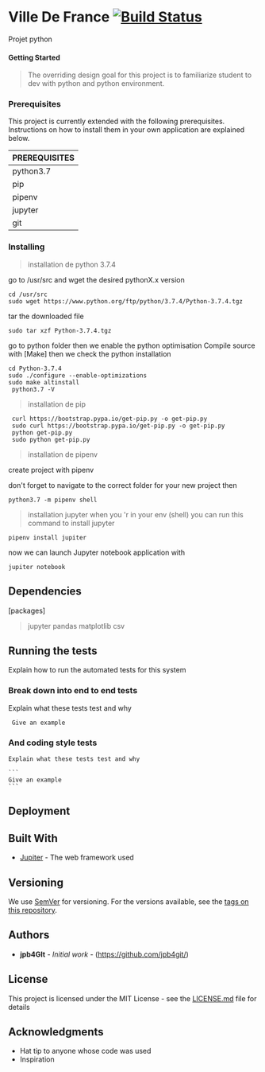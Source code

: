 # Ville De France [![Build Status](https://travis-ci.com/jpb4git/VilleDeFrance.svg?branch=master)](https://travis-ci.com/jpb4git/VilleDeFrance)

Projet  python 

#### Getting Started
> The overriding design goal for this project
> is to familiarize student to dev with python
> and python environment. 


### Prerequisites

This project is currently extended with the following prerequisites. Instructions on how to install them in your own application are explained below.

| PREREQUISITES |
| ------ |
| python3.7 |
| pip|
| pipenv | 
| jupyter | 
| git | 



### Installing

>installation de python 3.7.4 

go to /usr/src  and wget the desired pythonX.x version  
```
cd /usr/src
sudo wget https://www.python.org/ftp/python/3.7.4/Python-3.7.4.tgz
```

tar the downloaded file
```
sudo tar xzf Python-3.7.4.tgz
```

go to python folder then we enable the python optimisation
Compile source with [Make]
then we check the python installation   
```
cd Python-3.7.4
sudo ./configure --enable-optimizations
sudo make altinstall
 python3.7 -V
```

>installation de pip
```
 curl https://bootstrap.pypa.io/get-pip.py -o get-pip.py
 sudo curl https://bootstrap.pypa.io/get-pip.py -o get-pip.py
 python get-pip.py
 sudo python get-pip.py
```


>installation de pipenv


create project with pipenv

don't forget to navigate to the correct folder for your new project
then
```
python3.7 -m pipenv shell
```
>installation jupyter
when you 'r in your env (shell)
you can run this command to install jupyter 
```
pipenv install jupiter
```

now we can launch Jupyter  notebook application with 
```
jupiter notebook
```
## Dependencies

[packages]
>jupyter 
>pandas 
>matplotlib 
>csv 

## Running the tests

   Explain how to run the automated tests for this system

### Break down into end to end tests

   Explain what these tests test and why

   ```
    Give an example
   ```

### And coding style tests

    Explain what these tests test and why

    ```
    Give an example
    ```

## Deployment


## Built With

* [Jupiter](https://jupyter.org/documentation) - The web framework used

## Versioning

We use [SemVer](http://semver.org/) for versioning. For the versions available, see the [tags on this repository](https://github.com/your/project/tags). 

## Authors

* **jpb4GIt** - *Initial work* - (https://github.com/jpb4git/)



## License

This project is licensed under the MIT License - see the [LICENSE.md](LICENSE.md) file for details

## Acknowledgments

* Hat tip to anyone whose code was used
* Inspiration

